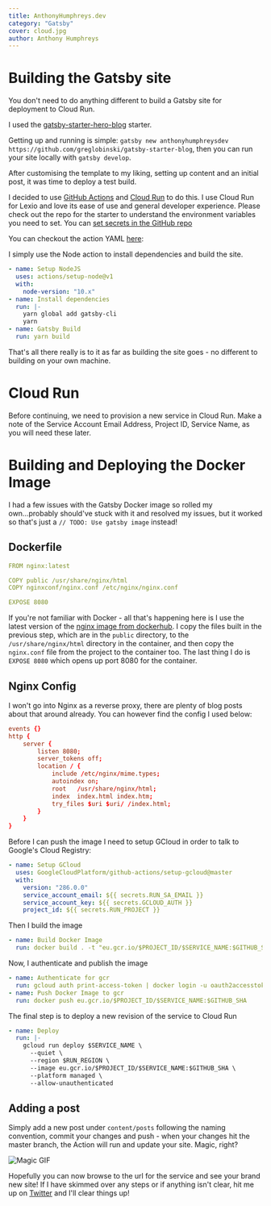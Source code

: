 ```yaml
---
title: AnthonyHumphreys.dev
category: "Gatsby"
cover: cloud.jpg
author: Anthony Humphreys
---
```


# Building the Gatsby site

You don't need to do anything different to build a Gatsby site for deployment to Cloud Run.

I used the [gatsby-starter-hero-blog](https://github.com/greglobinski/gatsby-starter-hero-blog) starter.

Getting up and running is simple: `gatsby new anthonyhumphreysdev https://github.com/greglobinski/gatsby-starter-blog`, then you can run your site locally with `gatsby develop`.

After customising the template to my liking, setting up content and an initial post, it was time to deploy a test build.

I decided to use [GitHub Actions](https://github.com/features/actions) and [Cloud Run](https://cloud.google.com/run) to do this. I use Cloud Run for Lexio and love its ease of use and general developer experience. Please check out the repo for the starter to understand the environment variables you need to set. You can [set secrets in the GitHub repo](https://help.github.com/en/actions/configuring-and-managing-workflows/creating-and-storing-encrypted-secrets)

You can checkout the action YAML [here](https://github.com/anthonyhumphreys/anthonyhumphreysdev/blob/master/.github/workflows/main.yml):

I simply use the Node action to install dependencies and build the site.

```YAML
- name: Setup NodeJS
  uses: actions/setup-node@v1
  with:
    node-version: "10.x"
- name: Install dependencies
  run: |-
    yarn global add gatsby-cli
    yarn
- name: Gatsby Build
  run: yarn build
```

That's all there really is to it as far as building the site goes - no different to building on your own machine.

# Cloud Run

Before continuing, we need to provision a new service in Cloud Run. Make a note of the Service Account Email Address, Project ID, Service Name, as you will need these later.

# Building and Deploying the Docker Image

I had a few issues with the Gatsby Docker image so rolled my own...probably should've stuck with it and resolved my issues, but it worked so that's just a `// TODO: Use gatsby image` instead!

## Dockerfile

```YAML
FROM nginx:latest

COPY public /usr/share/nginx/html
COPY nginxconf/nginx.conf /etc/nginx/nginx.conf

EXPOSE 8080
```

If you're not familiar with Docker - all that's happening here is I use the latest version of the [nginx image from dockerhub](https://hub.docker.com/_/nginx). I copy the files built in the previous step, which are in the `public` directory, to the `/usr/share/nginx/html` directory in the container, and then copy the `nginx.conf` file from the project to the container too. The last thing I do is `EXPOSE 8080` which opens up port 8080 for the container.

## Nginx Config

I won't go into Nginx as a reverse proxy, there are plenty of blog posts about that around already. You can however find the config I used below:

```conf
events {}
http {
    server {
        listen 8080;
        server_tokens off;
        location / {
            include /etc/nginx/mime.types;
            autoindex on;
            root   /usr/share/nginx/html;
            index  index.html index.htm;
            try_files $uri $uri/ /index.html;
        }
    }
}
```

Before I can push the image I need to setup GCloud in order to talk to Google's Cloud Registry:

```YAML
- name: Setup GCloud
  uses: GoogleCloudPlatform/github-actions/setup-gcloud@master
  with:
    version: "286.0.0"
    service_account_email: ${{ secrets.RUN_SA_EMAIL }}
    service_account_key: ${{ secrets.GCLOUD_AUTH }}
    project_id: ${{ secrets.RUN_PROJECT }}
```

Then I build the image

```YAML
- name: Build Docker Image
  run: docker build . -t "eu.gcr.io/$PROJECT_ID/$SERVICE_NAME:$GITHUB_SHA"
```

Now, I authenticate and publish the image

```YAML
- name: Authenticate for gcr
  run: gcloud auth print-access-token | docker login -u oauth2accesstoken --password-stdin https://eu.gcr.io/$PROJECT_ID
- name: Push Docker Image to gcr
  run: docker push eu.gcr.io/$PROJECT_ID/$SERVICE_NAME:$GITHUB_SHA
```

The final step is to deploy a new revision of the service to Cloud Run

```YAML
- name: Deploy
  run: |-
    gcloud run deploy $SERVICE_NAME \
      --quiet \
      --region $RUN_REGION \
      --image eu.gcr.io/$PROJECT_ID/$SERVICE_NAME:$GITHUB_SHA \
      --platform managed \
      --allow-unauthenticated
```

## Adding a post

Simply add a new post under `content/posts` following the naming convention, commit your changes and push - when your changes hit the master branch, the Action will run and update your site. Magic, right?

![Magic GIF](https://media.giphy.com/media/12NUbkX6p4xOO4/giphy.gif)

Hopefully you can now browse to the url for the service and see your brand new site! If I have skimmed over any steps or if anything isn't clear, hit me up on [Twitter](https://twitter.com/aphumphreys) and I'll clear things up!
